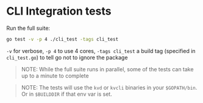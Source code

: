 # CLI Integration tests

Run the full suite:

```bash
go test -v -p 4 ./cli_test -tags cli_test
```

`-v` for verbose, `-p 4` to use 4 cores, `-tags cli_test` a build tag (specified in `cli_test.go`) to tell go not to ignore the package

> NOTE: While the full suite runs in parallel, some of the tests can take up to a minute to complete

> NOTE: The tests will use the `kvd` or `kvcli` binaries in your `$GOPATH/bin`. Or in `$BUILDDIR` if that env var is set.